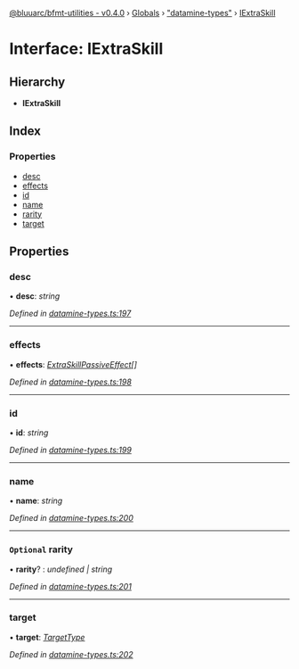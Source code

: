 [@bluuarc/bfmt-utilities - v0.4.0](../README.md) › [Globals](../globals.md) › ["datamine-types"](../modules/_datamine_types_.md) › [IExtraSkill](_datamine_types_.iextraskill.md)

# Interface: IExtraSkill

## Hierarchy

* **IExtraSkill**

## Index

### Properties

* [desc](_datamine_types_.iextraskill.md#desc)
* [effects](_datamine_types_.iextraskill.md#effects)
* [id](_datamine_types_.iextraskill.md#id)
* [name](_datamine_types_.iextraskill.md#name)
* [rarity](_datamine_types_.iextraskill.md#optional-rarity)
* [target](_datamine_types_.iextraskill.md#target)

## Properties

###  desc

• **desc**: *string*

*Defined in [datamine-types.ts:197](https://github.com/BluuArc/bfmt-utilities/blob/master/src/datamine-types.ts#L197)*

___

###  effects

• **effects**: *[ExtraSkillPassiveEffect](../modules/_datamine_types_.md#extraskillpassiveeffect)[]*

*Defined in [datamine-types.ts:198](https://github.com/BluuArc/bfmt-utilities/blob/master/src/datamine-types.ts#L198)*

___

###  id

• **id**: *string*

*Defined in [datamine-types.ts:199](https://github.com/BluuArc/bfmt-utilities/blob/master/src/datamine-types.ts#L199)*

___

###  name

• **name**: *string*

*Defined in [datamine-types.ts:200](https://github.com/BluuArc/bfmt-utilities/blob/master/src/datamine-types.ts#L200)*

___

### `Optional` rarity

• **rarity**? : *undefined | string*

*Defined in [datamine-types.ts:201](https://github.com/BluuArc/bfmt-utilities/blob/master/src/datamine-types.ts#L201)*

___

###  target

• **target**: *[TargetType](../enums/_datamine_types_.targettype.md)*

*Defined in [datamine-types.ts:202](https://github.com/BluuArc/bfmt-utilities/blob/master/src/datamine-types.ts#L202)*
